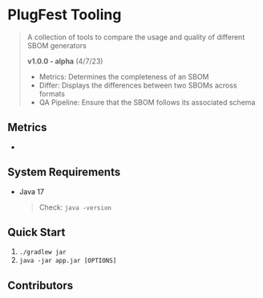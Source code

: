 # PlugFest Tooling
> A collection of tools to compare the usage and quality of different SBOM generators
>
> **v1.0.0 - alpha** (4/7/23)
> - Metrics: Determines the completeness of an SBOM
> - Differ: Displays the differences between two SBOMs across formats
> - QA Pipeline: Ensure that the SBOM follows its associated schema

## Metrics
- 

## System Requirements
- Java 17
  > Check: `java -version`

## Quick Start
1. `./gradlew jar`
2. `java -jar app.jar [OPTIONS]`

## Contributors
